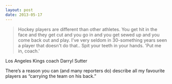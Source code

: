 ```yaml
---
layout: post
date: 2013-05-17
---
```


>Hockey players are different than other athletes. You get hit in the face and they get cut and you go in and you get sewed up and you come back out and play. I've very seldom in 30-something years seen a player that doesn't do that.. Spit your teeth in your hands. 'Put me in, coach.'

Los Angeles Kings coach Darryl Sutter

There’s a reason you can (and many reporters do) describe all my favourite players as “carrying the team on his back.”
